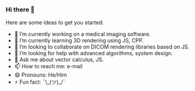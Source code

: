 ### Hi there 👋

Here are some ideas to get you started:

- 🔭 I’m currently working on a medical imaging software.
- 🌱 I’m currently learning 3D rendering using JS, CPP.
- 👯 I’m looking to collaborate on DICOM rendering libraries based on JS.
- 🤔 I’m looking for help with advanced algorithms, system design.
- 💬 Ask me about vector calculus, JS.
- 📫 How to reach me: e-mail
- 😄 Pronouns: He/Him
- ⚡ Fun fact: ¯\\\_(ツ)\_/¯
